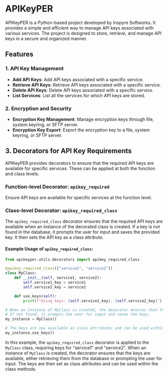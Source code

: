 # APIKeyPER

APIKeyPER is a Python-based project developed by Inspyre Softworks. It provides a simple and efficient way to manage API
keys associated with various services. The project is designed to store, retrieve, and manage API keys in a secure and
organized manner.

## Features

### 1. API Key Management

- **Add API Keys**: Add API keys associated with a specific service.
- **Retrieve API Keys**: Retrieve API keys associated with a specific service.
- **Delete API Keys**: Delete API keys associated with a specific service.
- **List Services**: List all the services for which API keys are stored.

### 2. Encryption and Security

- **Encryption Key Management**: Manage encryption keys through file, system keyring, or SFTP server.
- **Encryption Key Export**: Export the encryption key to a file, system keyring, or SFTP server.


## 3. Decorators for API Key Requirements

APIKeyPER provides decorators to ensure that the required API keys are available for specific services. These can be
applied at both the function and class levels.

### Function-level Decorator: `apikey_required`

Ensure API keys are available for specific services at the function level.

### Class-level Decorator: `apikey_required_class`

The `apikey_required_class` decorator ensures that the required API keys are available when an instance of the decorated
class is created. If a key is not found in the database, it prompts the user for input and saves the provided key. It
then sets the API key as a class attribute.

#### Example Usage of `apikey_required_class`:

```python
from apikeyper.utils.decorators import apikey_required_class

@apikey_required_class(["service1", "service2"])
class MyClass:
    def __init__(self, service1, service2):
        self.service1_key = service1
        self.service2_key = service2

    def use_keys(self):
        print(f"Using keys: {self.service1_key}, {self.service2_key}")

# When an instance of MyClass is created, the decorator ensures that the keys for "service1" and "service2" are available.
# If not found, it prompts the user for input and saves the keys.
my_instance = MyClass()

# The keys are now available as class attributes and can be used within the class methods.
my_instance.use_keys()
```

In this example, the `apikey_required_class` decorator is applied to the `MyClass` class, requiring keys for "service1"
and "service2". When an instance of `MyClass` is created, the decorator ensures that the keys are available, either
retrieving them from the database or prompting the user for input. The keys are then set as class attributes and can be
used within the class methods.

